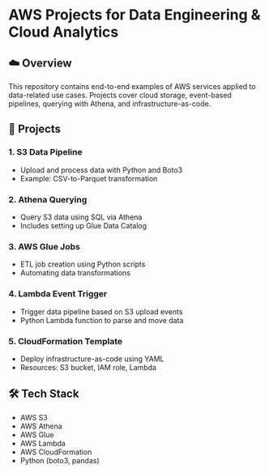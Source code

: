 # AWS Projects for Data Engineering & Cloud Analytics

## ☁️ Overview
This repository contains end-to-end examples of AWS services applied to data-related use cases. Projects cover cloud storage, event-based pipelines, querying with Athena, and infrastructure-as-code.

## 🚀 Projects

### 1. S3 Data Pipeline
- Upload and process data with Python and Boto3
- Example: CSV-to-Parquet transformation

### 2. Athena Querying
- Query S3 data using SQL via Athena
- Includes setting up Glue Data Catalog

### 3. AWS Glue Jobs
- ETL job creation using Python scripts
- Automating data transformations

### 4. Lambda Event Trigger
- Trigger data pipeline based on S3 upload events
- Python Lambda function to parse and move data

### 5. CloudFormation Template
- Deploy infrastructure-as-code using YAML
- Resources: S3 bucket, IAM role, Lambda

## 🛠️ Tech Stack
- AWS S3
- AWS Athena
- AWS Glue
- AWS Lambda
- AWS CloudFormation
- Python (boto3, pandas)
